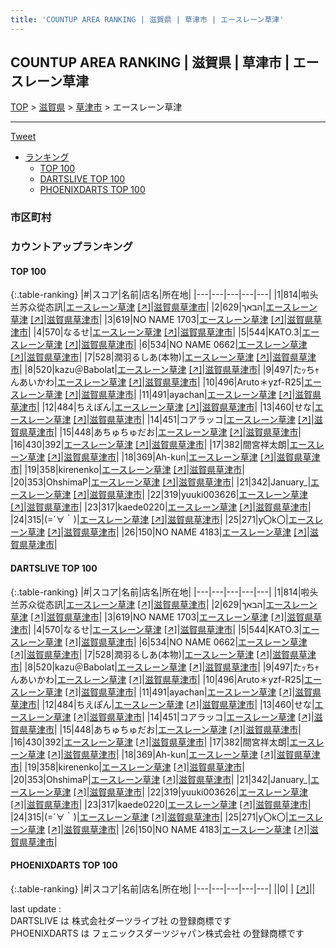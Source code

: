 ```yaml
---
title: 'COUNTUP AREA RANKING | 滋賀県 | 草津市 | エースレーン草津'
---
```

## COUNTUP AREA RANKING | 滋賀県 | 草津市 | エースレーン草津

[TOP](/darts/rank/) > [滋賀県](/darts/rank/滋賀県/) > [草津市](/darts/rank/滋賀県/草津市/) > エースレーン草津

___

<a href="https://twitter.com/share?ref_src=twsrc%5Etfw" data-text="COUNTUP AREA RANKING | 滋賀県草津市エースレーン草津" class="twitter-share-button" data-hashtags="DARTSLIVE,PHOENIXDARTS,darts,ダーツ" data-show-count="false">Tweet</a>

* [ランキング](#カウントアップランキング)
    * [TOP 100](#top-100)
    * [DARTSLIVE TOP 100](#dartslive-top-100)
    * [PHOENIXDARTS TOP 100](#phoenixdarts-top-100)

### 市区町村

<ul>

</ul>

### カウントアップランキング

#### TOP 100



{:.table-ranking}
|#|スコア|名前|店名|所在地|
|---|---|---|---|---|
|1|814|<span class="rank-name-dl">啦头兰苏众從态訊</span>|<a href="/darts/rank/shops/95d15e7e6433e5700d9b047a20a7ba1e.html">エースレーン草津</a> <a href="https://search.dartslive.com/jp/shop/95d15e7e6433e5700d9b047a20a7ba1e">[↗]</a>|<a href="/darts/rank/滋賀県/草津市">滋賀県草津市</a>|
|2|629|<span class="rank-name-dl">הבאך</span>|<a href="/darts/rank/shops/95d15e7e6433e5700d9b047a20a7ba1e.html">エースレーン草津</a> <a href="https://search.dartslive.com/jp/shop/95d15e7e6433e5700d9b047a20a7ba1e">[↗]</a>|<a href="/darts/rank/滋賀県/草津市">滋賀県草津市</a>|
|3|619|<span class="rank-name-dl">NO NAME 1703</span>|<a href="/darts/rank/shops/95d15e7e6433e5700d9b047a20a7ba1e.html">エースレーン草津</a> <a href="https://search.dartslive.com/jp/shop/95d15e7e6433e5700d9b047a20a7ba1e">[↗]</a>|<a href="/darts/rank/滋賀県/草津市">滋賀県草津市</a>|
|4|570|<span class="rank-name-dl">なるせ</span>|<a href="/darts/rank/shops/95d15e7e6433e5700d9b047a20a7ba1e.html">エースレーン草津</a> <a href="https://search.dartslive.com/jp/shop/95d15e7e6433e5700d9b047a20a7ba1e">[↗]</a>|<a href="/darts/rank/滋賀県/草津市">滋賀県草津市</a>|
|5|544|<span class="rank-name-dl">KATO.3</span>|<a href="/darts/rank/shops/95d15e7e6433e5700d9b047a20a7ba1e.html">エースレーン草津</a> <a href="https://search.dartslive.com/jp/shop/95d15e7e6433e5700d9b047a20a7ba1e">[↗]</a>|<a href="/darts/rank/滋賀県/草津市">滋賀県草津市</a>|
|6|534|<span class="rank-name-dl">NO NAME 0662</span>|<a href="/darts/rank/shops/95d15e7e6433e5700d9b047a20a7ba1e.html">エースレーン草津</a> <a href="https://search.dartslive.com/jp/shop/95d15e7e6433e5700d9b047a20a7ba1e">[↗]</a>|<a href="/darts/rank/滋賀県/草津市">滋賀県草津市</a>|
|7|528|<span class="rank-name-dl">潤羽るしあ(本物)</span>|<a href="/darts/rank/shops/95d15e7e6433e5700d9b047a20a7ba1e.html">エースレーン草津</a> <a href="https://search.dartslive.com/jp/shop/95d15e7e6433e5700d9b047a20a7ba1e">[↗]</a>|<a href="/darts/rank/滋賀県/草津市">滋賀県草津市</a>|
|8|520|<span class="rank-name-dl">kazu＠Babolat</span>|<a href="/darts/rank/shops/95d15e7e6433e5700d9b047a20a7ba1e.html">エースレーン草津</a> <a href="https://search.dartslive.com/jp/shop/95d15e7e6433e5700d9b047a20a7ba1e">[↗]</a>|<a href="/darts/rank/滋賀県/草津市">滋賀県草津市</a>|
|9|497|<span class="rank-name-dl">たｯちｬんあいかわ</span>|<a href="/darts/rank/shops/95d15e7e6433e5700d9b047a20a7ba1e.html">エースレーン草津</a> <a href="https://search.dartslive.com/jp/shop/95d15e7e6433e5700d9b047a20a7ba1e">[↗]</a>|<a href="/darts/rank/滋賀県/草津市">滋賀県草津市</a>|
|10|496|<span class="rank-name-dl">Aruto＊yzf-R25</span>|<a href="/darts/rank/shops/95d15e7e6433e5700d9b047a20a7ba1e.html">エースレーン草津</a> <a href="https://search.dartslive.com/jp/shop/95d15e7e6433e5700d9b047a20a7ba1e">[↗]</a>|<a href="/darts/rank/滋賀県/草津市">滋賀県草津市</a>|
|11|491|<span class="rank-name-dl">ayachan</span>|<a href="/darts/rank/shops/95d15e7e6433e5700d9b047a20a7ba1e.html">エースレーン草津</a> <a href="https://search.dartslive.com/jp/shop/95d15e7e6433e5700d9b047a20a7ba1e">[↗]</a>|<a href="/darts/rank/滋賀県/草津市">滋賀県草津市</a>|
|12|484|<span class="rank-name-dl">ちえぽん</span>|<a href="/darts/rank/shops/95d15e7e6433e5700d9b047a20a7ba1e.html">エースレーン草津</a> <a href="https://search.dartslive.com/jp/shop/95d15e7e6433e5700d9b047a20a7ba1e">[↗]</a>|<a href="/darts/rank/滋賀県/草津市">滋賀県草津市</a>|
|13|460|<span class="rank-name-dl">せな</span>|<a href="/darts/rank/shops/95d15e7e6433e5700d9b047a20a7ba1e.html">エースレーン草津</a> <a href="https://search.dartslive.com/jp/shop/95d15e7e6433e5700d9b047a20a7ba1e">[↗]</a>|<a href="/darts/rank/滋賀県/草津市">滋賀県草津市</a>|
|14|451|<span class="rank-name-dl">コアラッコ</span>|<a href="/darts/rank/shops/95d15e7e6433e5700d9b047a20a7ba1e.html">エースレーン草津</a> <a href="https://search.dartslive.com/jp/shop/95d15e7e6433e5700d9b047a20a7ba1e">[↗]</a>|<a href="/darts/rank/滋賀県/草津市">滋賀県草津市</a>|
|15|448|<span class="rank-name-dl">あちゅちゅだお</span>|<a href="/darts/rank/shops/95d15e7e6433e5700d9b047a20a7ba1e.html">エースレーン草津</a> <a href="https://search.dartslive.com/jp/shop/95d15e7e6433e5700d9b047a20a7ba1e">[↗]</a>|<a href="/darts/rank/滋賀県/草津市">滋賀県草津市</a>|
|16|430|<span class="rank-name-dl">392</span>|<a href="/darts/rank/shops/95d15e7e6433e5700d9b047a20a7ba1e.html">エースレーン草津</a> <a href="https://search.dartslive.com/jp/shop/95d15e7e6433e5700d9b047a20a7ba1e">[↗]</a>|<a href="/darts/rank/滋賀県/草津市">滋賀県草津市</a>|
|17|382|<span class="rank-name-dl">間宮祥太朗</span>|<a href="/darts/rank/shops/95d15e7e6433e5700d9b047a20a7ba1e.html">エースレーン草津</a> <a href="https://search.dartslive.com/jp/shop/95d15e7e6433e5700d9b047a20a7ba1e">[↗]</a>|<a href="/darts/rank/滋賀県/草津市">滋賀県草津市</a>|
|18|369|<span class="rank-name-dl">Ah-kun</span>|<a href="/darts/rank/shops/95d15e7e6433e5700d9b047a20a7ba1e.html">エースレーン草津</a> <a href="https://search.dartslive.com/jp/shop/95d15e7e6433e5700d9b047a20a7ba1e">[↗]</a>|<a href="/darts/rank/滋賀県/草津市">滋賀県草津市</a>|
|19|358|<span class="rank-name-dl">kirenenko</span>|<a href="/darts/rank/shops/95d15e7e6433e5700d9b047a20a7ba1e.html">エースレーン草津</a> <a href="https://search.dartslive.com/jp/shop/95d15e7e6433e5700d9b047a20a7ba1e">[↗]</a>|<a href="/darts/rank/滋賀県/草津市">滋賀県草津市</a>|
|20|353|<span class="rank-name-dl">OhshimaP</span>|<a href="/darts/rank/shops/95d15e7e6433e5700d9b047a20a7ba1e.html">エースレーン草津</a> <a href="https://search.dartslive.com/jp/shop/95d15e7e6433e5700d9b047a20a7ba1e">[↗]</a>|<a href="/darts/rank/滋賀県/草津市">滋賀県草津市</a>|
|21|342|<span class="rank-name-dl">January_</span>|<a href="/darts/rank/shops/95d15e7e6433e5700d9b047a20a7ba1e.html">エースレーン草津</a> <a href="https://search.dartslive.com/jp/shop/95d15e7e6433e5700d9b047a20a7ba1e">[↗]</a>|<a href="/darts/rank/滋賀県/草津市">滋賀県草津市</a>|
|22|319|<span class="rank-name-dl">yuuki003626</span>|<a href="/darts/rank/shops/95d15e7e6433e5700d9b047a20a7ba1e.html">エースレーン草津</a> <a href="https://search.dartslive.com/jp/shop/95d15e7e6433e5700d9b047a20a7ba1e">[↗]</a>|<a href="/darts/rank/滋賀県/草津市">滋賀県草津市</a>|
|23|317|<span class="rank-name-dl">kaede0220</span>|<a href="/darts/rank/shops/95d15e7e6433e5700d9b047a20a7ba1e.html">エースレーン草津</a> <a href="https://search.dartslive.com/jp/shop/95d15e7e6433e5700d9b047a20a7ba1e">[↗]</a>|<a href="/darts/rank/滋賀県/草津市">滋賀県草津市</a>|
|24|315|<span class="rank-name-dl">(=´∀｀)</span>|<a href="/darts/rank/shops/95d15e7e6433e5700d9b047a20a7ba1e.html">エースレーン草津</a> <a href="https://search.dartslive.com/jp/shop/95d15e7e6433e5700d9b047a20a7ba1e">[↗]</a>|<a href="/darts/rank/滋賀県/草津市">滋賀県草津市</a>|
|25|271|<span class="rank-name-dl">y〇k〇</span>|<a href="/darts/rank/shops/95d15e7e6433e5700d9b047a20a7ba1e.html">エースレーン草津</a> <a href="https://search.dartslive.com/jp/shop/95d15e7e6433e5700d9b047a20a7ba1e">[↗]</a>|<a href="/darts/rank/滋賀県/草津市">滋賀県草津市</a>|
|26|150|<span class="rank-name-dl">NO NAME 4183</span>|<a href="/darts/rank/shops/95d15e7e6433e5700d9b047a20a7ba1e.html">エースレーン草津</a> <a href="https://search.dartslive.com/jp/shop/95d15e7e6433e5700d9b047a20a7ba1e">[↗]</a>|<a href="/darts/rank/滋賀県/草津市">滋賀県草津市</a>|


#### DARTSLIVE TOP 100



{:.table-ranking}
|#|スコア|名前|店名|所在地|
|---|---|---|---|---|
|1|814|<span class="rank-name-dl">啦头兰苏众從态訊</span>|<a href="/darts/rank/shops/95d15e7e6433e5700d9b047a20a7ba1e.html">エースレーン草津</a> <a href="https://search.dartslive.com/jp/shop/95d15e7e6433e5700d9b047a20a7ba1e">[↗]</a>|<a href="/darts/rank/滋賀県/草津市">滋賀県草津市</a>|
|2|629|<span class="rank-name-dl">הבאך</span>|<a href="/darts/rank/shops/95d15e7e6433e5700d9b047a20a7ba1e.html">エースレーン草津</a> <a href="https://search.dartslive.com/jp/shop/95d15e7e6433e5700d9b047a20a7ba1e">[↗]</a>|<a href="/darts/rank/滋賀県/草津市">滋賀県草津市</a>|
|3|619|<span class="rank-name-dl">NO NAME 1703</span>|<a href="/darts/rank/shops/95d15e7e6433e5700d9b047a20a7ba1e.html">エースレーン草津</a> <a href="https://search.dartslive.com/jp/shop/95d15e7e6433e5700d9b047a20a7ba1e">[↗]</a>|<a href="/darts/rank/滋賀県/草津市">滋賀県草津市</a>|
|4|570|<span class="rank-name-dl">なるせ</span>|<a href="/darts/rank/shops/95d15e7e6433e5700d9b047a20a7ba1e.html">エースレーン草津</a> <a href="https://search.dartslive.com/jp/shop/95d15e7e6433e5700d9b047a20a7ba1e">[↗]</a>|<a href="/darts/rank/滋賀県/草津市">滋賀県草津市</a>|
|5|544|<span class="rank-name-dl">KATO.3</span>|<a href="/darts/rank/shops/95d15e7e6433e5700d9b047a20a7ba1e.html">エースレーン草津</a> <a href="https://search.dartslive.com/jp/shop/95d15e7e6433e5700d9b047a20a7ba1e">[↗]</a>|<a href="/darts/rank/滋賀県/草津市">滋賀県草津市</a>|
|6|534|<span class="rank-name-dl">NO NAME 0662</span>|<a href="/darts/rank/shops/95d15e7e6433e5700d9b047a20a7ba1e.html">エースレーン草津</a> <a href="https://search.dartslive.com/jp/shop/95d15e7e6433e5700d9b047a20a7ba1e">[↗]</a>|<a href="/darts/rank/滋賀県/草津市">滋賀県草津市</a>|
|7|528|<span class="rank-name-dl">潤羽るしあ(本物)</span>|<a href="/darts/rank/shops/95d15e7e6433e5700d9b047a20a7ba1e.html">エースレーン草津</a> <a href="https://search.dartslive.com/jp/shop/95d15e7e6433e5700d9b047a20a7ba1e">[↗]</a>|<a href="/darts/rank/滋賀県/草津市">滋賀県草津市</a>|
|8|520|<span class="rank-name-dl">kazu＠Babolat</span>|<a href="/darts/rank/shops/95d15e7e6433e5700d9b047a20a7ba1e.html">エースレーン草津</a> <a href="https://search.dartslive.com/jp/shop/95d15e7e6433e5700d9b047a20a7ba1e">[↗]</a>|<a href="/darts/rank/滋賀県/草津市">滋賀県草津市</a>|
|9|497|<span class="rank-name-dl">たｯちｬんあいかわ</span>|<a href="/darts/rank/shops/95d15e7e6433e5700d9b047a20a7ba1e.html">エースレーン草津</a> <a href="https://search.dartslive.com/jp/shop/95d15e7e6433e5700d9b047a20a7ba1e">[↗]</a>|<a href="/darts/rank/滋賀県/草津市">滋賀県草津市</a>|
|10|496|<span class="rank-name-dl">Aruto＊yzf-R25</span>|<a href="/darts/rank/shops/95d15e7e6433e5700d9b047a20a7ba1e.html">エースレーン草津</a> <a href="https://search.dartslive.com/jp/shop/95d15e7e6433e5700d9b047a20a7ba1e">[↗]</a>|<a href="/darts/rank/滋賀県/草津市">滋賀県草津市</a>|
|11|491|<span class="rank-name-dl">ayachan</span>|<a href="/darts/rank/shops/95d15e7e6433e5700d9b047a20a7ba1e.html">エースレーン草津</a> <a href="https://search.dartslive.com/jp/shop/95d15e7e6433e5700d9b047a20a7ba1e">[↗]</a>|<a href="/darts/rank/滋賀県/草津市">滋賀県草津市</a>|
|12|484|<span class="rank-name-dl">ちえぽん</span>|<a href="/darts/rank/shops/95d15e7e6433e5700d9b047a20a7ba1e.html">エースレーン草津</a> <a href="https://search.dartslive.com/jp/shop/95d15e7e6433e5700d9b047a20a7ba1e">[↗]</a>|<a href="/darts/rank/滋賀県/草津市">滋賀県草津市</a>|
|13|460|<span class="rank-name-dl">せな</span>|<a href="/darts/rank/shops/95d15e7e6433e5700d9b047a20a7ba1e.html">エースレーン草津</a> <a href="https://search.dartslive.com/jp/shop/95d15e7e6433e5700d9b047a20a7ba1e">[↗]</a>|<a href="/darts/rank/滋賀県/草津市">滋賀県草津市</a>|
|14|451|<span class="rank-name-dl">コアラッコ</span>|<a href="/darts/rank/shops/95d15e7e6433e5700d9b047a20a7ba1e.html">エースレーン草津</a> <a href="https://search.dartslive.com/jp/shop/95d15e7e6433e5700d9b047a20a7ba1e">[↗]</a>|<a href="/darts/rank/滋賀県/草津市">滋賀県草津市</a>|
|15|448|<span class="rank-name-dl">あちゅちゅだお</span>|<a href="/darts/rank/shops/95d15e7e6433e5700d9b047a20a7ba1e.html">エースレーン草津</a> <a href="https://search.dartslive.com/jp/shop/95d15e7e6433e5700d9b047a20a7ba1e">[↗]</a>|<a href="/darts/rank/滋賀県/草津市">滋賀県草津市</a>|
|16|430|<span class="rank-name-dl">392</span>|<a href="/darts/rank/shops/95d15e7e6433e5700d9b047a20a7ba1e.html">エースレーン草津</a> <a href="https://search.dartslive.com/jp/shop/95d15e7e6433e5700d9b047a20a7ba1e">[↗]</a>|<a href="/darts/rank/滋賀県/草津市">滋賀県草津市</a>|
|17|382|<span class="rank-name-dl">間宮祥太朗</span>|<a href="/darts/rank/shops/95d15e7e6433e5700d9b047a20a7ba1e.html">エースレーン草津</a> <a href="https://search.dartslive.com/jp/shop/95d15e7e6433e5700d9b047a20a7ba1e">[↗]</a>|<a href="/darts/rank/滋賀県/草津市">滋賀県草津市</a>|
|18|369|<span class="rank-name-dl">Ah-kun</span>|<a href="/darts/rank/shops/95d15e7e6433e5700d9b047a20a7ba1e.html">エースレーン草津</a> <a href="https://search.dartslive.com/jp/shop/95d15e7e6433e5700d9b047a20a7ba1e">[↗]</a>|<a href="/darts/rank/滋賀県/草津市">滋賀県草津市</a>|
|19|358|<span class="rank-name-dl">kirenenko</span>|<a href="/darts/rank/shops/95d15e7e6433e5700d9b047a20a7ba1e.html">エースレーン草津</a> <a href="https://search.dartslive.com/jp/shop/95d15e7e6433e5700d9b047a20a7ba1e">[↗]</a>|<a href="/darts/rank/滋賀県/草津市">滋賀県草津市</a>|
|20|353|<span class="rank-name-dl">OhshimaP</span>|<a href="/darts/rank/shops/95d15e7e6433e5700d9b047a20a7ba1e.html">エースレーン草津</a> <a href="https://search.dartslive.com/jp/shop/95d15e7e6433e5700d9b047a20a7ba1e">[↗]</a>|<a href="/darts/rank/滋賀県/草津市">滋賀県草津市</a>|
|21|342|<span class="rank-name-dl">January_</span>|<a href="/darts/rank/shops/95d15e7e6433e5700d9b047a20a7ba1e.html">エースレーン草津</a> <a href="https://search.dartslive.com/jp/shop/95d15e7e6433e5700d9b047a20a7ba1e">[↗]</a>|<a href="/darts/rank/滋賀県/草津市">滋賀県草津市</a>|
|22|319|<span class="rank-name-dl">yuuki003626</span>|<a href="/darts/rank/shops/95d15e7e6433e5700d9b047a20a7ba1e.html">エースレーン草津</a> <a href="https://search.dartslive.com/jp/shop/95d15e7e6433e5700d9b047a20a7ba1e">[↗]</a>|<a href="/darts/rank/滋賀県/草津市">滋賀県草津市</a>|
|23|317|<span class="rank-name-dl">kaede0220</span>|<a href="/darts/rank/shops/95d15e7e6433e5700d9b047a20a7ba1e.html">エースレーン草津</a> <a href="https://search.dartslive.com/jp/shop/95d15e7e6433e5700d9b047a20a7ba1e">[↗]</a>|<a href="/darts/rank/滋賀県/草津市">滋賀県草津市</a>|
|24|315|<span class="rank-name-dl">(=´∀｀)</span>|<a href="/darts/rank/shops/95d15e7e6433e5700d9b047a20a7ba1e.html">エースレーン草津</a> <a href="https://search.dartslive.com/jp/shop/95d15e7e6433e5700d9b047a20a7ba1e">[↗]</a>|<a href="/darts/rank/滋賀県/草津市">滋賀県草津市</a>|
|25|271|<span class="rank-name-dl">y〇k〇</span>|<a href="/darts/rank/shops/95d15e7e6433e5700d9b047a20a7ba1e.html">エースレーン草津</a> <a href="https://search.dartslive.com/jp/shop/95d15e7e6433e5700d9b047a20a7ba1e">[↗]</a>|<a href="/darts/rank/滋賀県/草津市">滋賀県草津市</a>|
|26|150|<span class="rank-name-dl">NO NAME 4183</span>|<a href="/darts/rank/shops/95d15e7e6433e5700d9b047a20a7ba1e.html">エースレーン草津</a> <a href="https://search.dartslive.com/jp/shop/95d15e7e6433e5700d9b047a20a7ba1e">[↗]</a>|<a href="/darts/rank/滋賀県/草津市">滋賀県草津市</a>|


#### PHOENIXDARTS TOP 100



{:.table-ranking}
|#|スコア|名前|店名|所在地|
|---|---|---|---|---|
||0|<span class="rank-name-dl"> </span>|<a href="/darts/rank/shops/.html"></a> <a href="">[↗]</a>|<a href="/darts/rank//"></a>|


<div class="footer border-top border-gray-light mt-5 pt-3 text-right text-gray">
    last update : <span style="font-weight: italic" id="foot_last_modified"></span><br />
    DARTSLIVE は 株式会社ダーツライブ社 の登録商標です<br />
    PHOENIXDARTS は フェニックスダーツジャパン株式会社 の登録商標です<br />
</div>

<script src="https://cdnjs.cloudflare.com/ajax/libs/jquery.tablesorter/2.31.3/js/jquery.tablesorter.min.js" integrity="sha512-qzgd5cYSZcosqpzpn7zF2ZId8f/8CHmFKZ8j7mU4OUXTNRd5g+ZHBPsgKEwoqxCtdQvExE5LprwwPAgoicguNg==" crossorigin="anonymous" referrerpolicy="no-referrer"></script>
<link rel="stylesheet" href="https://cdnjs.cloudflare.com/ajax/libs/jquery.tablesorter/2.31.3/css/theme.default.min.css" integrity="sha512-wghhOJkjQX0Lh3NSWvNKeZ0ZpNn+SPVXX1Qyc9OCaogADktxrBiBdKGDoqVUOyhStvMBmJQ8ZdMHiR3wuEq8+w==" crossorigin="anonymous" referrerpolicy="no-referrer" />
<script>
$(function() {
    $(".table-ranking").tablesorter({sortList:[[0, 0]]});
    $("#foot_last_modified").text(formatDate(new Date(document.lastModified), 'yyyy-MM-dd HH:mm:ss'));
});
</script>

<script async src="https://platform.twitter.com/widgets.js" charset="utf-8"></script>